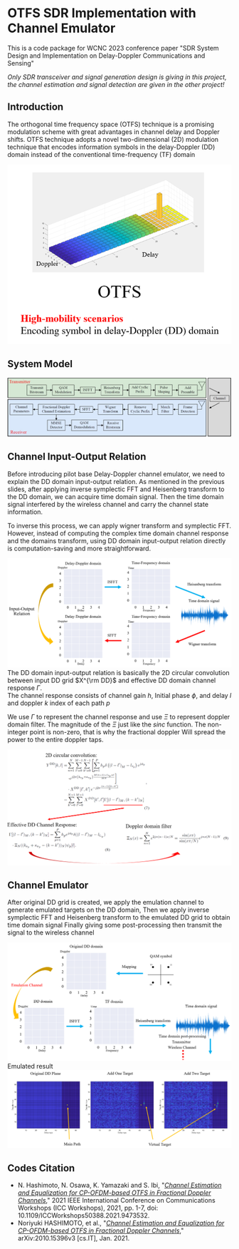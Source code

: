 # OTFS SDR Implementation with Channel Emulator
This is a code package for WCNC 2023 conference paper "SDR System Design and Implementation on Delay-Doppler Communications and Sensing"


_Only SDR transceiver and signal generation design is giving in this project, the channel estimation and signal detection are given in the other project!_

## Introduction
The orthogonal time frequency space (OTFS) technique is a promising modulation scheme with great advantages in channel delay and Doppler shifts. OTFS technique adopts a novel two-dimensional (2D) modulation technique that encodes information symbols in the delay-Doppler (DD) domain instead of the conventional time-frequency (TF) domain

![figure](./figures/OTFS.png)

## System Model
![figure](./figures/system.jpg)

## Channel Input-Output Relation
Before introducing pilot base Delay-Doppler channel emulator, we need to explain the DD domain input-output relation. As mentioned in the previous slides, after applying inverse symplectic FFT and Heisenberg transform to the DD domain, we can acquire time domain signal. Then the time domain signal interfered by the wireless channel and carry the channel state information. 

To inverse this process, we can apply wigner transform and symplectic FFT. However, instead of computing the complex time domain channel response and the domains transform, using DD domain input-output relation directly is computation-saving and more straightforward. 

![figure](./figures/inputoutput.png)
The DD domain input-output relation is basically the 2D circular convolution between input DD grid $X^{\rm DD}$ and effective DD domain channel response $\Gamma$.  
The channel response consists of channel gain $h$, Initial phase $\phi$, and delay $l$ and doppler $k$ index of each path $p$

We use $\Gamma$ to represent the channel response and use $\Xi$ to represent doppler domain filter. 
The magnitude of the $\Xi$ just like the $sinc$ function. The non-integer point is non-zero, that is why the fractional doppler 
Will spread the power to the entire doppler taps.

![figure](./figures/inputoutputEqu.png)
## Channel Emulator
After original DD grid is created, we  apply the emulation channel to generate emulated targets on the DD domain, 
Then we apply inverse symplectic FFT and Heisenberg transform to  the emulated DD grid to obtain time domain signal
Finally giving some post-processing then transmit the signal to the wireless channel 

![figure](./figures/emulator.png)
Emulated result
![figure](./figures/emulated%20result.png)

## Codes Citation
- N. Hashimoto, N. Osawa, K. Yamazaki and S. Ibi, "[*Channel Estimation and Equalization for CP-OFDM-based OTFS in Fractional Doppler Channels*](https://ieeexplore.ieee.org/abstract/document/9473532)," 2021 IEEE International Conference on Communications Workshops (ICC Workshops), 2021, pp. 1-7, doi: 10.1109/ICCWorkshops50388.2021.9473532.
- Noriyuki HASHIMOTO, et al., "[*Channel Estimation and Equalization for CP-OFDM-based OTFS in Fractional Doppler Channels*](https://arxiv.org/abs/2010.15396)," arXiv:2010.15396v3 [cs.IT], Jan. 2021.